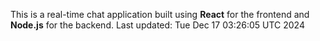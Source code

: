 This is a real-time chat application built using **React** for the frontend and **Node.js** for the backend.
Last updated: Tue Dec 17 03:26:05 UTC 2024
